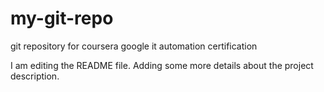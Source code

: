 # my-git-repo
git repository for coursera google it automation certification

I am editing the README file. Adding some more details about the project description.
